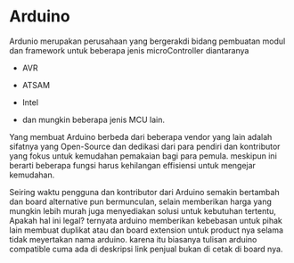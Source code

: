 # Arduino
Ardunio merupakan perusahaan yang bergerakdi bidang pembuatan modul dan framework untuk beberapa jenis microController diantaranya

- AVR

- ATSAM

- Intel

- dan mungkin beberapa jenis MCU lain.

Yang membuat Arduino berbeda dari beberapa vendor yang lain adalah sifatnya yang Open-Source dan dedikasi dari para pendiri dan kontributor yang fokus untuk kemudahan pemakaian bagi para pemula. meskipun ini berarti beberapa fungsi harus kehilangan effisiensi untuk mengejar kemudahan.

Seiring waktu pengguna dan kontributor dari Arduino semakin bertambah dan board alternative pun bermunculan, selain memberikan harga yang mungkin lebih murah juga menyediakan solusi untuk kebutuhan tertentu, Apakah hal ini legal? ternyata arduino memberikan kebebasan untuk pihak lain membuat duplikat atau dan board extension untuk product nya selama tidak meyertakan nama arduino. karena itu biasanya tulisan arduino compatible cuma ada di deskripsi link penjual bukan di cetak di board nya.

